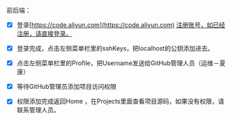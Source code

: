 前后端：

* [x] 登录[https://code.aliyun.com](https://code.aliyun.com) [注册账号，如已经注册，请直接登录。](https://code.aliyun.com注册账号，如已经注册，请直接登录。)
* [x] 登录完成，点击左侧菜单栏里的sshKeys，把localhost的公钥添加进去。

* [x] 点击左侧菜单栏里的Profile，把Username发送给GitHub管理人员（运维－夏康）

* [x] 等待GitHub管理员添加项目访问权限
* [x] 权限添加完成返回Home ，在Projects里面查看项目源码，如果没有权限，请联系管理人员。 



